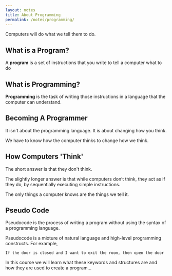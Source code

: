 ```yaml
---
layout: notes
title: About Programming
permalink: /notes/programming/
---
```



Computers will do what we tell them to do.


What is a Program?
------------------

A __program__ is a set of instructions that you write to tell a computer what to do


What is Programming?
--------------------

__Programming__ is the task of writing those instructions in a language that the computer can understand.


Becoming A Programmer
---------------------

It isn't about the programming language. It is about changing how you think.

We have to know how the computer thinks to change how we think.


How Computers 'Think'
---------------------

The short answer is that they don't think.

The slightly longer answer is that while computers don’t think, they act as if they do, by sequentially executing simple instructions.

The only things a computer knows are the things we tell it.


Pseudo Code
-----------

Pseudocode is the process of writing a program without using the syntax of a programming language.

Pseudocode is a mixture of natural language and high-level programming constructs. For example,

	If the door is closed and I want to exit the room, then open the door

In this course we will learn what these keywords and structures are and how they are used to create a program...